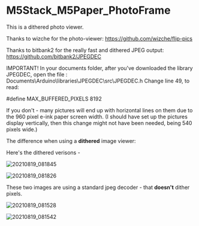 # M5Stack_M5Paper_PhotoFrame
This is a dithered photo viewer.

Thanks to wizche for the photo-viewer:
  https://github.com/wizche/flip-pics

Thanks to bitbank2 for the really fast and dithered JPEG output:
  https://github.com/bitbank2/JPEGDEC


IMPORTANT!
In your documents folder, after you've downloaded the library JPEGDEC, 
open the file : Documents\Arduino\libraries\JPEGDEC\src\JPEGDEC.h
Change line 49, to read:

#define MAX_BUFFERED_PIXELS 8192

If you don't - many pictures will end up with horizontal lines on them due to the 960 pixel e-ink paper screen width.
(I should have set up the pictures display vertically, then this change might not have been needed, being 540 pixels wide.)

The difference when using a **dithered** image viewer:

Here's the dithered verisons - 

![20210819_081845](https://user-images.githubusercontent.com/1586332/130035486-fa2e13ce-0954-46ec-9f05-3cc708a0be89.jpg)

![20210819_081826](https://user-images.githubusercontent.com/1586332/130035501-c15486f1-0b2a-4841-8129-4ec7ead69391.jpg)


These two images are using a standard jpeg decoder - that **doesn't** dither pixels.

![20210819_081528](https://user-images.githubusercontent.com/1586332/130035520-a7000128-d04a-40ee-906b-3a426f5204e2.jpg)

![20210819_081542](https://user-images.githubusercontent.com/1586332/130035533-4de85768-bf3b-4ed9-ad6a-7306b4f1bb41.jpg)


